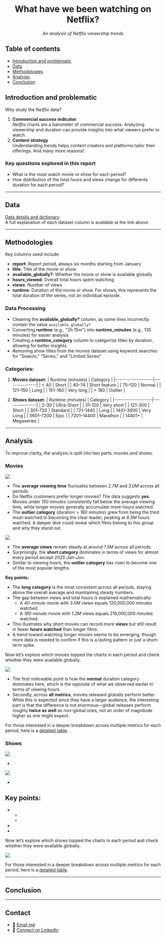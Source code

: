 <div align="center">

# What have we been watching on Netflix?   
*An analysis of Netflix viewership trends*

</div>

## Table of contents
- [Introduction and problematic](#introduction-and-problematic)  
- [Data](#data)  
- [Methodologies](#methodologies)  
- [Analysis](#analysis)  
- [Conclusion](#conclusion)


## Introduction and problematic  
Why study the *Netflix* data?   
1. **Commercial success indicator**   
  *Netflix* charts are a barometer of commercial success. Analyzing viewership and duration can provide insights into what viewers prefer to watch.
2. **Content strategy**    
   Understanding trends helps content creators and platforms tailor their offerings.
And many more reasons! 

### Key questions explored in this report  
- What is the most watch movie or show for each period?
- How distribution of the total hours and views change for differents duration for each period?

---

## Data   
[Data details and dictionary](https://github.com/rfordatascience/tidytuesday/blob/main/data/2025/2025-07-29/readme.md)  
A full explanation of each dataset column is available at the link above.  

---

## Methodologies
Key columns used include:
- **report**: Report period, always six months starting from January
- **title**: Title of the movie or show
- **available_globally?**: Whether the movie or show is available globally
- **hours_viewed**: Overall total hours spent watching
- **views**: Number of views
- **runtime**: Duration of the movie or show. For shows, this represents the total duration of the series, not an individual episode.

### Data Processing
- Cleaning the **available_globally?** column, as some lines incorrectly contain the value `available_globally?`
- Converting **runtime** (e.g., "2h 15m") into **runtime_minutes** (e.g., 135 minutes) for easier analysis
- Creating a **runtime_category** column to categorize titles by duration, allowing for better insights
- Removing show titles from the movies dataset using keyword searches for "Season," "Series," and "Limited Series"

### Categories:
1. **Movies dataset:**
   | Runtime (minutes) | Category      |
   |-------------------|---------------|
   | < 40              | Short         |
   | 40–74             | Short feature |
   | 75–120            | Normal        |
   | 121–150           | Long          |
   | 151–180           | Very long     |
   | > 180             | Outlier       |

2. **Shows dataset:**
   | Runtime (minutes) | Category      |
   |-------------------|---------------|
   | 2–30              | Ultra-Short   |
   | 31–120            | Very short    |
   | 121–300           | Short         |
   | 301–720           | Standard      |
   | 721–1440          | Long          |
   | 1441–3600         | Very Long     |
   | 3601–7200         | Epic          |
   | 7201–14400        | Marathon      |
   | 14401+            | Megaseries    |

   
---

## Analysis
To improve clarity, the analysis is split into two parts: movies and shows.

### Movies
![](https://github.com/FabienHaury/TidyTuesday/blob/main/2025/What%20have%20we%20been%20watching%20on%20Netflix%3F/Plots/Graphics/graph_movies_hours.png)  

- The **average viewing time** fluctuates between *2.7M* and *3.0M* across all periods.  
- Do Netflix customers prefer longer movies? The data suggests **yes**. Movies under *150 minutes* consistently fall below the average viewing time, while longer movies generally accumulate more hours watched.  
- The **outlier category** (duration > *180 minutes*) grew from being the third most-watched to becoming the clear leader, peaking at *6.5M* hours watched. A deeper dive could reveal which films belong to this group and why they stand out.  

![](https://github.com/FabienHaury/TidyTuesday/blob/main/2025/What%20have%20we%20been%20watching%20on%20Netflix%3F/Plots/Graphics/graph_movies_views.png)  

- The **average views** remain steady at around *1.5M* across all periods.  
- Surprisingly, the **short category** dominates in terms of views for almost every period except *2025 Jan–Jun*.  
- Similar to viewing hours, the **outlier category** has risen to become one of the most popular lengths.  

**Key points:**  
- The **long category** is the most consistent across all periods, staying above the overall average and maintaining steady numbers.  
- The gap between views and total hours is explained mathematically:  
  - A *40-minute* movie with *3.0M* views equals 120,000,000 minutes watched.  
  - A *180-minute* movie with *1.2M* views equals 216,000,000 minutes watched.  
- This illustrates why short movies can record more **views** but still result in fewer **hours watched** than longer films.  
- A trend toward watching longer movies seems to be emerging, though more data is needed to confirm if this is a lasting pattern or just a short-term spike.  

Now let’s explore which movies topped the charts in each period and check whether they were available globally.  

![](https://github.com/FabienHaury/TidyTuesday/blob/main/2025/What%20have%20we%20been%20watching%20on%20Netflix%3F/Plots/Tables/tab_movies_best_title.png)  

- The first noticeable point is how the **normal** duration category dominates here, which is the opposite of what we observed earlier in terms of viewing hours.  
- Secondly, across **all metrics**, movies released globally perform better. While this is expected since they have a larger audience, the interesting part is that the difference is not enormous—global releases perform roughly **twice as well** as non-global ones, not an order of magnitude higher as one might expect.  

For those interested in a deeper breakdown across multiple metrics for each period, here is a [detailed table](https://github.com/FabienHaury/TidyTuesday/blob/main/2025/What%20have%20we%20been%20watching%20on%20Netflix%3F/Plots/Tables/tab_movies_report_avail_cat.png).  

### Shows

![](https://github.com/FabienHaury/TidyTuesday/blob/main/2025/What%20have%20we%20been%20watching%20on%20Netflix%3F/Plots/Graphics/graph_shows_hours.png)   

- 

![](https://github.com/FabienHaury/TidyTuesday/blob/main/2025/What%20have%20we%20been%20watching%20on%20Netflix%3F/Plots/Graphics/graph_shows_views.png)

-

**Key points:**  
- 
- 
  - 
  - 
- 
- 

Now let’s explore which shows topped the charts in each period and check whether they were available globally. 


![](https://github.com/FabienHaury/TidyTuesday/blob/main/2025/What%20have%20we%20been%20watching%20on%20Netflix%3F/Plots/Tables/tab_shows_best_title.png)   

For those interested in a deeper breakdown across multiple metrics for each period, here is a [detailed table](https://github.com/FabienHaury/TidyTuesday/blob/main/2025/What%20have%20we%20been%20watching%20on%20Netflix%3F/Plots/Tables/tab_shows_report_avail_cat.png).  

---

## Conclusion
<!--
But we do need to keep in mind that the dataset does not always separate movies in th eright number (e.g LoTR movies might be count as one instead of three, which will makes it fall into **outlier** category)
-->
---
## Contact   
- 📧 [Email me](mailto:67912775+FabienHaury@users.noreply.github.com)
- 💼 [Connect on LinkedIn](https://www.linkedin.com/in/fabienhaury/)
